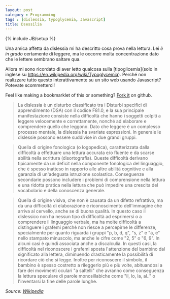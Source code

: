 ```yaml
---
layout: post
category : Programming
tags : [dislessia, typoglycemia, Javascript]
title: Dsessilia
---
```

{% include JB/setup %}

Una amica affetta da dislessia mi ha descritto cosa prova nella lettura. Lei *è in grado* certamente di leggere, ma le occorre molta concentrazione dato che le lettere sembrano saltare qua.

Allora mi sono ricordato di aver letto qualcosa sulla [tipoglicemia](solo in inglese su https://en.wikipedia.org/wiki/Typoglycemia).
Perché non realizzare tutto questo interattivamente su un sito web usando Javascript? Potevate scommetterci!

Feel like making a bookmarklet of this or something? [Fork it](https://github.com/geon/geon.github.com/blob/master/_posts/2016-03-03-dsxyliea.md) on github.

> La dislessia è un disturbo classificato tra i Disturbi specifici di apprendimento (DSA) con il codice F81.0, e la sua principale manifestazione consiste nella difficoltà che hanno i soggetti colpiti a leggere velocemente e correttamente, nonché ad elaborare e comprendere quello che leggono.  Dato che leggere è un complesso processo mentale, la dislessia ha svariate espressioni. In generale le dislessie possono essere suddivise in due grandi gruppi.

> Quella di origine fonologica (o logopedica), caratterizzata dalla difficoltà a effettuare una lettura accurata e/o fluente e da scarse abilità nella scrittura (disortografia). Queste difficoltà derivano tipicamente da un deficit nella componente fonologica del linguaggio, che è spesso inatteso in rapporto alle altre abilità cognitive e alla garanzia di un'adeguata istruzione scolastica. Conseguenze secondarie possono includere i problemi di comprensione nella lettura e una ridotta pratica nella lettura che può impedire una crescita del vocabolario e della conoscenza generale.

> Quella di origine visiva, che non è causata da un difetto refrattivo, ma da una difficoltà di elaborazione e riconoscimento dell'immagine che arriva al cervello, anche se di buona qualità. In questo caso il dislessico non ha nessun tipo di difficoltà ad esprimersi o a comprendere il linguaggio verbale, ma ha molte difficoltà a distinguere i grafemi perché non riesce a percepirne le differenze, specialmente per quanto riguarda i gruppi "p, b, d, q", "s, z" e "a, e" nello stampato minuscolo, ma anche le cifre come "2, 5" o "6, 9". In alcuni casi è quindi associata anche a discalculia. In questi casi, la difficoltà nel riconoscere i grafemi sposta l'attenzione del bambino dal significato alla lettera, diminuendo drasticamente la possibilità di ricordare ciò che si legge. Inoltre per riconoscere il simbolo, il bambino è spesso costretto a rileggerlo più e più volte, abituandosi a fare dei movimenti oculari "a saltelli" che avranno come conseguenza la lettura speculare di parole monosillabiche come "il, lo, la, al.." o l'inventarsi la fine delle parole lunghe.

*Source: [Wikipedia](http://it.wikipedia.org/wiki/Dislessia)*


<script type="text/javascript" src="//cdnjs.cloudflare.com/ajax/libs/jquery/2.0.3/jquery.min.js"></script>
<script type="text/javascript">

"use strict";

$(function(){

	var getTextNodesIn = function(el) {
	    return $(el).find(":not(iframe,script)").addBack().contents().filter(function() {
	        return this.nodeType == 3;
	    });
	};

	// var textNodes = getTextNodesIn($("p, h1, h2, h3"));
	var textNodes = getTextNodesIn($("*"));



	function isLetter(char) {
		return /^[\d]$/.test(char);
	}


	var wordsInTextNodes = [];
	for (var i = 0; i < textNodes.length; i++) {
		var node = textNodes[i];

		var words = []

		var re = /\w+/g;
		var match;
		while ((match = re.exec(node.nodeValue)) != null) {

			var word = match[0];
			var position = match.index;

			words.push({
				length: word.length,
				position: position
			});
		}

		wordsInTextNodes[i] = words;
	};


	function messUpWords () {

		for (var i = 0; i < textNodes.length; i++) {

			var node = textNodes[i];

			for (var j = 0; j < wordsInTextNodes[i].length; j++) {

				// Only change a tenth of the words each round.
				if (Math.random() > 1/10) {

					continue;
				}

				var wordMeta = wordsInTextNodes[i][j];

				var word = node.nodeValue.slice(wordMeta.position, wordMeta.position + wordMeta.length);
				var before = node.nodeValue.slice(0, wordMeta.position);
				var after  = node.nodeValue.slice(wordMeta.position + wordMeta.length);

				node.nodeValue = before + messUpWord(word) + after;
			};
		};
	}

	function messUpWord (word) {

		if (word.length < 3) {

			return word;
		}

		return word[0] + messUpMessyPart(word.slice(1, -1)) + word[word.length - 1];
	}

	function messUpMessyPart (messyPart) {

		if (messyPart.length < 2) {

			return messyPart;
		}

		var a, b;
		while (!(a < b)) {

			a = getRandomInt(0, messyPart.length - 1);
			b = getRandomInt(0, messyPart.length - 1);
		}

		return messyPart.slice(0, a) + messyPart[b] + messyPart.slice(a+1, b) + messyPart[a] + messyPart.slice(b+1);
	}

	// From https://developer.mozilla.org/en-US/docs/Web/JavaScript/Reference/Global_Objects/Math/random
	function getRandomInt(min, max) {
		
		return Math.floor(Math.random() * (max - min + 1) + min);
	}


	setInterval(messUpWords, 50);
});


</script>

